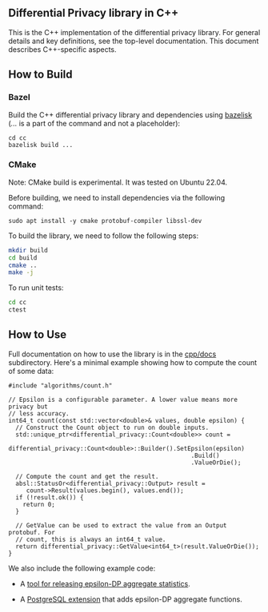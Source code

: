 ## Differential Privacy library in C++

This is the C++ implementation of the differential privacy library. For general
details and key definitions, see the top-level documentation. This document
describes C++-specific aspects.

## How to Build

### Bazel

Build the C++ differential privacy library and dependencies using
[bazelisk](https://github.com/google/differential-privacy?tab=readme-ov-file#how-to-build)
(*...* is a part of the command and not a placeholder):

```shell
cd cc
bazelisk build ...
```
### CMake

Note: CMake build is experimental. It was tested on Ubuntu 22.04.

Before building, we need to install dependencies via the following command:

```
sudo apt install -y cmake protobuf-compiler libssl-dev
```

To build the library, we need to follow the following steps:
```sh
mkdir build
cd build
cmake ..
make -j
```

To run unit tests:

```sh
cd cc
ctest
```

## How to Use

Full documentation on how to use the library is in the
[cpp/docs](https://github.com/google/differential-privacy/tree/main/cc/docs)
subdirectory. Here's a minimal example showing how to compute the count of some
data:

```
#include "algorithms/count.h"

// Epsilon is a configurable parameter. A lower value means more privacy but
// less accuracy.
int64_t count(const std::vector<double>& values, double epsilon) {
  // Construct the Count object to run on double inputs.
  std::unique_ptr<differential_privacy::Count<double>> count =
     differential_privacy::Count<double>::Builder().SetEpsilon(epsilon)
                                                   .Build()
                                                   .ValueOrDie();

  // Compute the count and get the result.
  absl::StatusOr<differential_privacy::Output> result =
     count->Result(values.begin(), values.end());
  if (!result.ok()) {
    return 0;
  }

  // GetValue can be used to extract the value from an Output protobuf. For
  // count, this is always an int64_t value.
  return differential_privacy::GetValue<int64_t>(result.ValueOrDie());
}
```

We also include the following example code:

-   A
    [tool for releasing epsilon-DP aggregate statistics](https://github.com/google/differential-privacy/tree/main/examples/cc/).

-   A
    [PostgreSQL extension](https://github.com/google/differential-privacy/tree/main/cc/postgres)
    that adds epsilon-DP aggregate functions.
